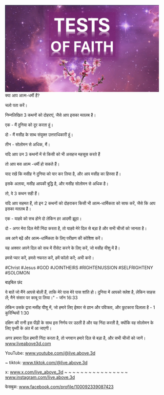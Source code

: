 ![Video cover image](../cover.jpeg)
क्या आप आत्म-धर्मी हैं?

चलो पता करें।

निम्नलिखित 3 कथनों को दोहराएं, जैसे आप इसका मतलब है।

एक - मैं दुनिया को दूर करता हूं।

दो - मैं मसीह के साथ संयुक्त उत्तराधिकारी हूं।

तीन - सोलोमन से अधिक, मैं।

यदि आप उन 3 कथनों में से किसी को भी असहज महसूस करते हैं

तो आप बस आत्म -धर्मी हो सकते हैं।

याद रखें कि मसीह ने दुनिया को पार कर लिया है, और आप मसीह का हिस्सा हैं।

इसके अलावा, मसीह आपकी बुद्धि है, और मसीह सोलोमन से अधिक है।

तो, वे 3 कथन सही हैं।

यदि आप सहमत हैं, तो इन 2 कथनों को दोहराकर किसी भी आत्म-धार्मिकता को साफ करें, जैसे कि आप इसका मतलब है।

एक - याहवे को सच होने दो लेकिन हर आदमी झूठा।

दो - अगर मेरा दिल मेरी निंदा करता है, तो याहवे मेरे दिल से बड़ा है और सभी चीजों को जानता है।

अब आगे बढ़ें और आत्म-धार्मिकता के लिए परीक्षण की कोशिश करें।

यह अक्सर अपने दिल को सच में रीसेट करने के लिए करें, जो मसीह यीशु में है।

हमसे प्यार करें, हमसे नफरत करें, हमें फॉलो करें; अभी करो।


#Christ #Jesus #GOD #JOINTHEIRS #RIGHTENUSSION #SELFRIGHTENY #SOLOMON


बाइबिल छंद

ये बातें जो मैंने आपसे बोली हैं, ताकि मेरे पास मेरे पास शांति हो। दुनिया में आपको क्लेश है, लेकिन साहस लें; मैने संसार पर काबू पा लिया।" - जॉन 16:33

लेकिन उसके द्वारा मसीह यीशु में, जो हमारे लिए ईश्वर से ज्ञान और पवित्रता, और छुटकारा दिलाता है - 1 कुरिन्थियों 1:30

दक्षिण की रानी इस पीढ़ी के साथ इस निर्णय पर उठती है और यह निंदा करती है, क्योंकि वह सोलोमन के लिए पृथ्वी के अंत में आ जाएगी।

अगर हमारा दिल हमारी निंदा करता है, तो भगवान हमारे दिल से बड़ा है, और सभी चीजों को जानें। www.liveabove3d.com


YouTube: www.youtube.com/@live.above.3d

~ tiktok: www.tiktok.com/@live.above.3d

x: www.x.com/live_above_3d ~ ~ ~ ~ ~ ~ ~ ~ ~ ~ ~ ~ ~ ~ ~ ~ www.instagram.com/live.above.3d


फेसबुक: www.facebook.com/profile/100092339087423






